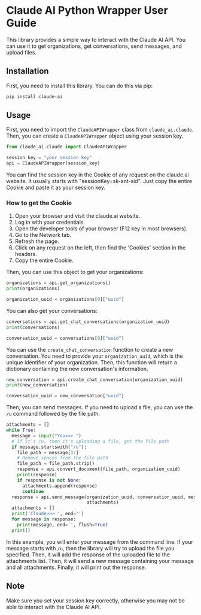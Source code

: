 # Claude AI Python Wrapper User Guide

This library provides a simple way to interact with the Claude AI API. You can use it to get organizations, get conversations, send messages, and upload files.

## Installation

First, you need to install this library. You can do this via pip:

```bash
pip install claude-ai
```

## Usage

First, you need to import the `ClaudeAPIWrapper` class from `claude_ai.claude`. Then, you can create a `ClaudeAPIWrapper` object using your session key.

```python
from claude_ai.claude import ClaudeAPIWrapper

session_key = "your session key"
api = ClaudeAPIWrapper(session_key)
```

You can find the session key in the Cookie of any request on the claude.ai website. It usually starts with "sessionKey=sk-ant-sid". Just copy the entire Cookie and paste it as your session key.

### How to get the Cookie

1. Open your browser and visit the claude.ai website.
2. Log in with your credentials.
3. Open the developer tools of your browser (F12 key in most browsers).
4. Go to the Network tab.
5. Refresh the page.
6. Click on any request on the left, then find the 'Cookies' section in the headers.
7. Copy the entire Cookie.

Then, you can use this object to get your organizations:

```python
organizations = api.get_organizations()
print(organizations)

organization_uuid = organizations[0]["uuid"]
```

You can also get your conversations:

```python
conversations = api.get_chat_conversations(organization_uuid)
print(conversations)

conversation_uuid = conversations[0]["uuid"]
```

You can use the `create_chat_conversation` function to create a new conversation. You need to provide your `organization_uuid`, which is the unique identifier of your organization. Then, this function will return a dictionary containing the new conversation's information.

```python
new_conversation = api.create_chat_conversation(organization_uuid)
print(new_conversation)

conversation_uuid = new_conversation["uuid"]
```

Then, you can send messages. If you need to upload a file, you can use the `/u` command followed by the file path:

```python
attachments = []
while True:
  message = input("You>>> ")
  # If it's /u, then it's uploading a file, get the file path
  if message.startswith("/u"):
    file_path = message[3:]
    # Remove spaces from the file path
    file_path = file_path.strip()
    response = api.convert_document(file_path, organization_uuid)
    print(response)
    if response is not None:
      attachments.append(response)
      continue
  response = api.send_message(organization_uuid, conversation_uuid, message,
                              attachments)
  attachments = []
  print('Claude>>> ', end='')
  for message in response:
    print(message, end='', flush=True)
  print()
```

In this example, you will enter your message from the command line. If your message starts with `/u`, then the library will try to upload the file you specified. Then, it will add the response of the uploaded file to the attachments list. Then, it will send a new message containing your message and all attachments. Finally, it will print out the response.

## Note

Make sure you set your session key correctly, otherwise you may not be able to interact with the Claude AI API.